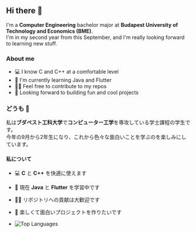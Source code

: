 ## Hi there 👋

I'm a **Computer Engineering** bachelor major at **Budapest University of Technology and Economics (BME)**.  
I'm in my second year from this September, and I'm really looking forward to learning new stuff.

### About me
- 💻 I know C and C++ at a comfortable level
- 🌱 I'm currently learning Java and Flutter
- 🫵🏻 Feel free to contribute to my repos
- 🎯 Looking forward to building fun and cool projects

### どうも 👋
私は**ブダペスト工科大学**で**コンピューター工学**を専攻している学士課程の学生です。  
今年の9月から2年生になり、これから色々な面白いことを学ぶのを楽しみにしています。

#### 私について
- 💻 **C** と **C++** を快適に使えます
- 🌱 現在 **Java** と **Flutter** を学習中です
- 🫵🏻 リポジトリへの貢献は大歓迎です
- 🎯 楽しくて面白いプロジェクトを作りたいです

- ![Top Languages](https://github-readme-stats.vercel.app/api/top-langs/?username=tomin2003&layout=compact&theme=radical)
<!--
**tomin2003/tomin2003** is a ✨ _special_ ✨ repository because its `README.md` (this file) appears on your GitHub profile.

Here are some ideas to get you started:

- 🔭 I’m currently working on ...
- 🌱 I’m currently learning ...
- 👯 I’m looking to collaborate on ...
- 🤔 I’m looking for help with ...
- 💬 Ask me about ...
- 📫 How to reach me: ...
- 😄 Pronouns: ...
- ⚡ Fun fact: ...
-->
